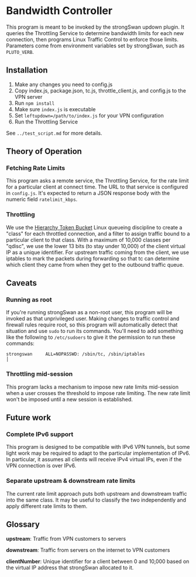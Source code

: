 # Bandwidth Controller

This program is meant to be invoked by the strongSwan updown plugin. It queries
the Throttling Service to determine bandwidth limits for each new connection,
then programs Linux Traffic Control to enforce those limits. Parameters come
from environment variables set by strongSwan, such as `PLUTO_VERB`.

## Installation

1. Make any changes you need to config.js
2. Copy index.js, package.json, tc.js, throttle_client.js, and config.js to
   the VPN server
3. Run `npm install`
4. Make sure `index.js` is executable
5. Set `leftupdown=/path/to/index.js` for your VPN configuration
6. Run the Throttling Service

See `../test_script.md` for more details.

## Theory of Operation

### Fetching Rate Limits

This program asks a remote service, the Throttling Service, for the rate limit
for a particular client at connect time. The URL to that service is configured
in `config.js`. It's expected to return a JSON response body with the numeric
field `ratelimit_kbps`.

### Throttling

We use the [Hierarchy Token
Bucket](https://www.systutorials.com/docs/linux/man/8-tc-htb/) Linux queueing
discipline to create a "class" for each throttled connection, and a filter to
assign traffic bound to a particular client to that class. With a maximum of
10,000 classes per "qdisc", we use the lower 13 bits (to stay under 10,000) of
the client virtual IP as a unique identifier. For upstream traffic coming from
the client, we use iptables to mark the packets during forwarding so that tc
can determine which client they came from when they get to the outbound
traffic queue.

## Caveats

### Running as root

If you're running strongSwan as a non-root user, this program will be invoked
as that unprivileged user. Making changes to traffic control and firewall rules
require root, so this program will automatically detect that situation and
use `sudo` to run its commands. You'll need to add something like the following
to `/etc/sudoers` to give it the permission to run these commands:

    strongswan     ALL=NOPASSWD: /sbin/tc, /sbin/iptables                                                                                                                                                                                                      │


### Throttling mid-session

This program lacks a mechanism to impose new rate limits mid-session when a user
crosses the threshold to impose rate limiting. The new rate limit won't be
imposed until a new session is established.

## Future work

### Complete IPv6 support

This program is designed to be compatible with IPv6 VPN tunnels, but some light
work may be required to adapt to the particular implementation of IPv6. In
particular, it assumes all clients will receive IPv4 virtual IPs, even if the
VPN connection is over IPv6.

### Separate upstream & downstream rate limits

The current rate limit approach puts both upstream and downstream traffic into
the same class. It may be useful to classify the two independently and apply
different rate limits to them.

## Glossary

**upstream**: Traffic from VPN customers to servers

**downstream**: Traffic from servers on the internet to VPN customers

**clientNumber**: Unique identifier for a client between 0 and 10,000 based
 on the virtual IP address that strongSwan allocated to it.
